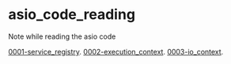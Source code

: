 # asio_code_reading
Note while reading the asio code

[0001-service_registry](0001-service_registry.md).
[0002-execution_context](0002-execution_context.md).
[0003-io_context](0003-io_context.md).
